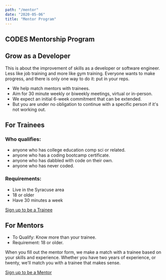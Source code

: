 ```yaml
---
path: "/mentor"
date: "2020-05-06"
title: "Mentor Program"
---
```

<section class="container">

  ## CODES Mentorship Program
</section>
<section class="container">
  <h2>Grow as a Developer</h2>

  This is about the improvement of skills as a developer or software engineer. Less like job training and more like gym training. Everyone wants to make progress, and there is only one way to do it: put in your reps. 


  * We help match mentors with trainees.
  * Aim for 30 minute weekly or biweekly meetings, virtual or in-person. 
  * We expect an initial 6-week commitment that can be extended.
  * But you are under no obligation to continue with a specific person if it's not working out.
  
</section>

<div class="invert">
<section class="container">
  <h2>For Trainees</h2>

  <h3>Who qualifies:</h3>

  * anyone who has college education comp sci or related.
  * anyone who has a coding bootcamp certificate.
  * anyone who has dabbled with code on their own.
  * anyone who has never coded.  

  <h3>Requirements:</h3>

  * Live in the Syracuse area
  * 18 or older
  * Have 30 minutes a week
  

  [Sign up to be a Trainee](https://docs.google.com/forms/d/e/1FAIpQLScJRa6ZB9CC35EdvVopv2rSzTE-QAM2t0cLOTcs6bVDW344AQ/viewform?usp=sf_link)

</section>
</div>

<section class="container">

## For Mentors

  * To Qualify: Know more than your trainee.
  * Requirement: 18 or older.   

  When you fill out the mentor form, we make a match with a trainee based on your skills and experience. Whether you have two years of experience, or twenty, we'll match you with a trainee that makes sense. 

  [Sign up to be a Mentor](https://docs.google.com/forms/d/e/1FAIpQLScaGyaNwkpaqcOQEy6ZthOw9b3G_16wKUoZ_DFucPU1z19hHQ/viewform?usp=sf_link)

</section>